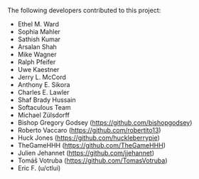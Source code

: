 The following developers contributed to this project:

* Ethel M. Ward
* Sophia Mahler
* Sathish Kumar
* Arsalan Shah
* Mike Wagner
* Ralph Pfeifer
* Uwe Kaestner
* Jerry L. McCord
* Anthony E. Sikora
* Charles E. Lawler
* Shaf Brady Hussain
* Softaculous Team
* Michael Zülsdorff
* Bishop Gregory Godsey (https://github.com/bishopgodsey)
* Roberto Vaccaro (https://github.com/robertito13)
* Huck Jones (https://github.com/huckleberrypie)
* TheGameHHH (https://github.com/TheGameHHH)
* Julien Jehannet (https://github.com/jjehannet)
* Tomáš Votruba (https://github.com/TomasVotruba)
* Eric F. (u/ctlui)
